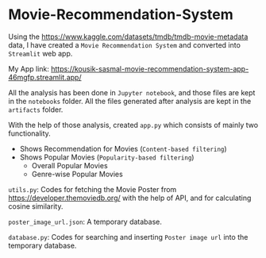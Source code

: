 # Movie-Recommendation-System


Using the https://www.kaggle.com/datasets/tmdb/tmdb-movie-metadata data, I have created a `Movie Recommendation System` and converted into `Streamlit` web app.


My App link: https://kousik-sasmal-movie-recommendation-system-app-46mgfp.streamlit.app/


All the analysis has been done in `Jupyter notebook`, and those files are kept in the `notebooks` folder. All the files generated after analysis are kept in the `artifacts` folder.

With the help of those analysis, created `app.py` which consists of mainly two functionality.
  - Shows Recommendation for Movies (`Content-based filtering`)
  - Shows Popular Movies (`Popularity-based filtering`)
      - Overall Popular Movies
      - Genre-wise Popular Movies


`utils.py`: Codes for fetching the Movie Poster from https://developer.themoviedb.org/ with the help of API, and for calculating cosine similarity.
            

`poster_image_url.json`: A temporary database.


`database.py`: Codes for searching and inserting `Poster image url` into the temporary database.
